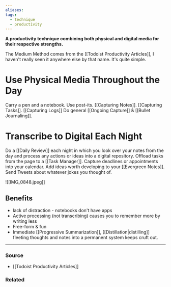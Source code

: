 ```yaml
---
aliases: 
tags:
  - technique
  - productivity
---
```

**A productivity technique combining both physical and digital media for their respective strengths.**

The Medium Method comes from the [[Todoist Productivity Articles]], I haven't really seen it anywhere else by that name. It's quite simple. 

# Use Physical Media Throughout the Day

Carry a pen and a notebook. Use post-its. [[Capturing Notes]]. [[Capturing Tasks]]. [[Capturing Logs]] Do general [[Ongoing Capture]] & [[Bullet Journaling]]. 

# Transcribe to Digital Each Night

Do a [[Daily Review]] each night in which you look over your notes from the day and process any actions or ideas into a digital repository. Offload tasks from the page to a [[Task Manager]]. Capture deadlines or appointments into your calendar. Add ideas worth developing to your [[Evergreen Notes]]. Send Tweets about whatever jokes you thought of. 

![[IMG_0848.jpeg]]

## Benefits
- lack of distraction - notebooks don't have apps
- Active processing (not transcribing) causes you to remember more by writing less
- Free-form & fun
- Immediate [[Progressive Summarization]], [[Distillation|distilling]] fleeting thoughts and notes into a permanent system keeps cruft out. 

---

### Source
- [[Todoist Productivity Articles]]

### Related